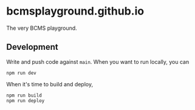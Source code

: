 # bcmsplayground.github.io

The very BCMS playground.

## Development

Write and push code against `main`. When you want to run locally, you can

`npm run dev`

When it's time to build and deploy,

```shell
npm run build
npm run deploy
```
